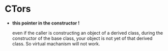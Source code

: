 # CTors

* __this pointer in the constructor !__


    even if the caller is constructing an object of a derived class, during the constructor of the
    base class, your object is not yet of that derived class. So virtual machanism will not work.
    
    